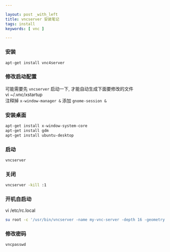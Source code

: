 ```yaml
---

layout: post _with_left
title: vncserver 安装笔记
tags: install
keywords: [ vnc ]

---
```


### 安装
```sh
apt-get install vnc4server
```

### 修改启动配置
可能需要先 `vncserver` 启动一下, 才能自动生成下面要修改的文件    
vi ~/.vnc/xstartup    
注释掉 `x-window-manager &` 添加 `gnome-session &`


### 安装桌面
```sh
apt-get install x-window-system-core
apt-get install gdm
apt-get install ubuntu-desktop
```

### 启动
```sh
vncserver
```

### 关闭
```sh
vncserver -kill :1
```

### 开机自启动
vi /etc/rc.local    

```sh
su root -c '/usr/bin/vncserver -name my-vnc-server -depth 16 -geometry 1366x728 :1'
```

### 修改密码
```sh
vncpasswd
```